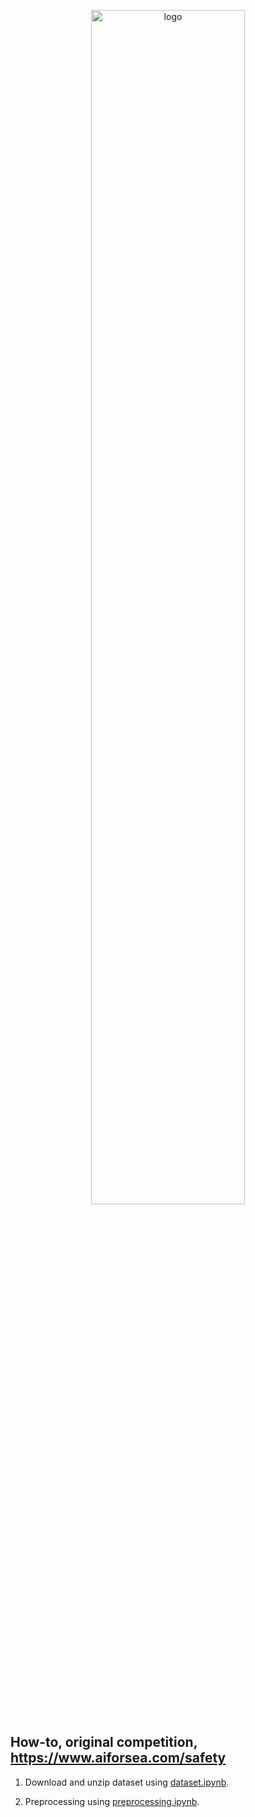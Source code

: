 <p align="center">
    <a href="#readme">
        <img alt="logo" width="70%" src="safety.png">
    </a>
</p>

## How-to, original competition, https://www.aiforsea.com/safety

1. Download and unzip dataset using [dataset.ipynb](dataset.ipynb).

2. Preprocessing using [preprocessing.ipynb](preprocessing.ipynb).
